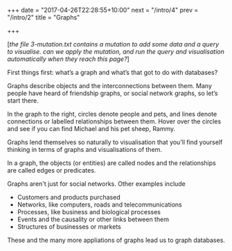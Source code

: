 +++
date = "2017-04-26T22:28:55+10:00"
next = "/intro/4"
prev = "/intro/2"
title = "Graphs"

+++

[*the file 3-mutation.txt contains a mutation to add some data and a query to visualise.  can we apply the mutation, and run the query and visualisation automatically when they reach this page?*]


First things first: what’s a graph and what’s that got to do with databases? 

Graphs describe objects and the interconnections between them.  Many people have heard of friendship graphs, or social network graphs, so let’s start there.

In the graph to the right, circles denote people and pets, and lines denote connections or labelled relationships between them.  Hover over the circles and see if you can find Michael and his pet sheep, Rammy.

<!---The graph could be represented as a picture, written down as text or stored in a graph database. -->
Graphs lend themselves so naturally to visualisation that you’ll find yourself thinking in terms of graphs and visualisations of them.

In a graph, the objects (or entities) are called nodes and the relationships are called edges or predicates. 

Graphs aren't just for social networks.  Other examples include

* Customers and products purchased
* Networks, like computers, roads and telecommunications
* Processes, like business and biological processes
* Events and the causality or other links between them
* Structures of businesses or markets

These and the many more appliations of graphs lead us to graph databases.

